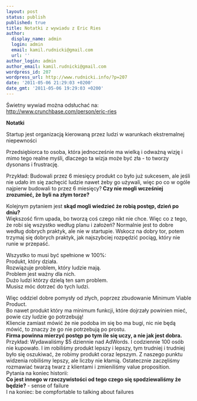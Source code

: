 ```yaml
---
layout: post
status: publish
published: true
title: Notatki z wywiadu z Eric Ries
author:
  display_name: admin
  login: admin
  email: kamil.rudnicki@gmail.com
  url: ''
author_login: admin
author_email: kamil.rudnicki@gmail.com
wordpress_id: 207
wordpress_url: http://www.rudnicki.info/?p=207
date: '2011-05-06 21:29:03 +0200'
date_gmt: '2011-05-06 19:29:03 +0200'
---
```

<p style="text-align: left;">Świetny wywiad można odsłuchać na: <a href="http://www.crunchbase.com/person/eric-ries">http://www.crunchbase.com/person/eric-ries</a></p>
<p><strong>Notatki</strong></p>
<p>Startup jest organizacją kierowaną przez ludzi w warunkach ekstremalnej niepewności</p>
<p>Przedsiębiorca to osoba, która jednocześnie ma wielką i odważną wizję i mimo tego realne myśli, dlaczego ta wizja może być zła - to tworzy dysonans i frustrację.</p>
<p>Przykład: Budowali przez 6 miesięcy produkt co było już sukcesem, ale jeśli nie udało im się zachęcić ludzie nawet żeby go używali, więc po co w ogóle najpierw budowali to przez 6 miesięcy?<strong> Czy nie mogli wcześniej zrozumieć, że byli na złym torze? </strong></p>
<div>Kolejnym pytaniem jest <strong>skąd mogli wiedzieć że robią postęp, dzień po dniu?</strong></div>
<div>Większość firm upada, bo tworzą coś czego nikt nie chce. Więc co z tego, że robi się wszystko według planu i założeń? Normalnie jest to dobre według dobrych praktyk, ale nie w startupie. Wskocz na dobry tor, potem trzymaj się dobrych praktyk, jak najszybciej rozpędzić pociąg, który nie runie w przepaść.</div>
<p>Wszystko to musi być spełnione w 100%:<br />
Produkt, który działa.<br />
Rozwiązuje problem, który ludzie mają.<br />
Problem jest ważny dla nich.<br />
Dużo ludzi którzy dzielą ten sam problem.<br />
Musisz móc dotrzeć do tych ludzi.</p>
<div></div>
<div>Więc oddziel dobre pomysły od złych, poprzez zbudowanie Minimum Viable Product.</div>
<div>Bo nawet produkt który ma minimum funkcji, które dojrzały powinien mieć, powie czy ludzie go potrzebują!</div>
<div>Kliencie zamiast mówić że nie podoba im się bo ma bugi, nic nie będą mówić, to znaczy że go nie potrzebują po prostu.</div>
<div><strong>Firma powinna mierzyć postęp po tym ile się uczy, a nie jak jest dobra.</strong></div>
<div></div>
<div>Przykład: Wydawaliśmy $5 dziennie nad AdWords. I codziennie 100 osób nie kupowało. I im robiliśmy produkt lepszy i lepszy, tym trudniej i trudniej było się oszukiwać, że robimy produkt coraz lepszym. Z naszego punktu widzenia robiliśmy lepszy, ale liczby nie kłamią. Ostatecznie zaczęliśmy rozmawiać twarzą twarz z klientami i zmieniliśmy value proposition.</div>
<div>Pytania na koniec historii:</div>
<div><strong>Co jest innego w rzeczywistości od tego czego się spodziewaliśmy że będzie?</strong> - sense of failure</div>
<div>I na koniec: be compfortable to talking about failures</div>
